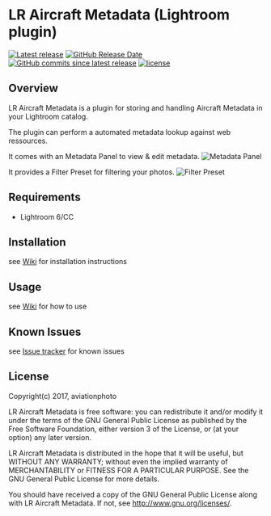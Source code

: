 # LR Aircraft Metadata (Lightroom plugin)

[![Latest release](https://img.shields.io/github/release/aviationphoto/AircraftMetadata-Lightroom-Plugin)](https://github.com/aviationphoto/AircraftMetadata-Lightroom-Plugin/releases/latest) 
[![GitHub Release Date](https://img.shields.io/github/release-date/aviationphoto/AircraftMetadata-Lightroom-Plugin)](https://github.com/aviationphoto/AircraftMetadata-Lightroom-Plugin/releases/latest) 
[![GitHub commits since latest release](https://img.shields.io/github/commits-since/aviationphoto/AircraftMetadata-Lightroom-Plugin/latest)](https://github.com/aviationphoto/AircraftMetadata-Lightroom-Plugin/commits/master) 
[![license](https://img.shields.io/github/license/aviationphoto/AircraftMetadata-Lightroom-Plugin)](https://github.com/aviationphoto/AircraftMetadata-Lightroom-Plugin/blob/master/LICENSE) 

## Overview
LR Aircraft Metadata is a plugin for storing and handling Aircraft Metadata in your Lightroom catalog.

The plugin can perform a automated metadata lookup against web ressources.

It comes with an Metadata Panel to view & edit metadata.
![Metadata Panel](/images/MetadataTagsetBasic.png)

It provides a Filter Preset for filtering your photos.
![Filter Preset](/images/filter_preset.png)

## Requirements
* Lightroom 6/CC

## Installation
see [Wiki](https://github.com/aviationphoto/AircraftMetadata-Lightroom-Plugin/wiki/Installation) for installation instructions

## Usage
see [Wiki](https://github.com/aviationphoto/AircraftMetadata-Lightroom-Plugin/wiki) for how to use

## Known Issues
see [Issue tracker](https://github.com/aviationphoto/AircraftMetadata-Lightroom-Plugin/issues) for known issues

## License
Copyright(c) 2017, aviationphoto

LR Aircraft Metadata is free software: you can redistribute it and/or modify
it under the terms of the GNU General Public License as published by
the Free Software Foundation, either version 3 of the License, or
(at your option) any later version.

LR Aircraft Metadata is distributed in the hope that it will be useful,
but WITHOUT ANY WARRANTY; without even the implied warranty of
MERCHANTABILITY or FITNESS FOR A PARTICULAR PURPOSE.  See the
GNU General Public License for more details.

You should have received a copy of the GNU General Public License
along with LR Aircraft Metadata. If not, see [<http://www.gnu.org/licenses/>](http://www.gnu.org/licenses/).
